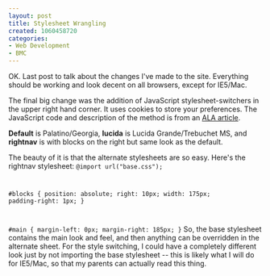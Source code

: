 ```yaml
--- 
layout: post
title: Stylesheet Wrangling
created: 1060458720
categories: 
- Web Development
- BMC
---
```

OK. Last post to talk about the changes I've made to the site. Everything should be working and look decent on all browsers, except for IE5/Mac.

The final big change was the addition of JavaScript stylesheet-switchers in the upper right hand corner. It uses cookies to store your preferences. The JavaScript code and description of the method is from an <a href="http://www.alistapart.com/stories/alternate/">ALA article</a>.
<!--break-->
<strong>Default</strong> is Palatino/Georgia, <strong>lucida</strong> is Lucida Grande/Trebuchet MS, and <strong>rightnav</strong> is with blocks on the right but same look as the default.

The beauty of it is that the alternate stylesheets are so easy. Here's the rightnav stylesheet:
<code>@import url("base.css");

#blocks {
  position: absolute;
  right: 10px;
  width: 175px;
  padding-right: 1px;
}

#main {
        margin-left: 0px;
	margin-right: 185px;
}</code>
So, the base stylesheet contains the main look and feel, and then anything can be overridden in the alternate sheet. For the style switching, I could have a completely different look just by not importing the base stylesheet -- this is likely what I will do for IE5/Mac, so that my parents can actually read this thing.
